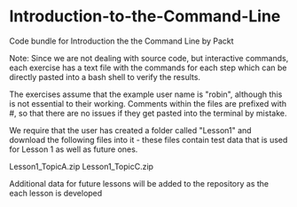 # Introduction-to-the-Command-Line
Code bundle for Introduction the the Command Line by Packt


Note:
Since we are not dealing with source code, but interactive commands, each exercise has a text file with the commands for each step which can be directly pasted into a bash shell to verify the results.

The exercises assume that the example user name is "robin", although this is not essential to their working.
Comments within the files are prefixed with #, so that there are no issues if they get pasted into the terminal by mistake.

We require that the user has created a folder called "Lesson1" and download the following files into it - these files contain test data that is used for Lesson 1 as well as future ones.

Lesson1_TopicA.zip
Lesson1_TopicC.zip


Additional data for future lessons will be added to the repository as the each lesson is developed
